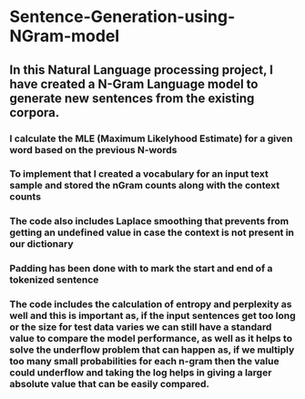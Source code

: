 # Sentence-Generation-using-NGram-model

## In this Natural Language processing project, I have created a N-Gram Language model to generate new sentences from the existing corpora.

### I calculate the MLE (Maximum Likelyhood Estimate) for a given word based on the previous N-words
### To implement that I created a vocabulary for an input text sample and stored the nGram counts along with the context counts
### The code also includes Laplace smoothing that prevents from getting an undefined value in case the context is not present in our dictionary
### Padding has been done with to mark the start and end of a tokenized sentence
### The code includes the calculation of entropy and perplexity as well and this is important as, if the input sentences get too long or the size for test data varies we can still have a standard value to compare the model performance, as well as it helps to solve the underflow problem that can happen as, if we multiply too many small probabilities for each n-gram then the value could underflow and taking the log helps in giving a larger absolute value that can be easily compared.
